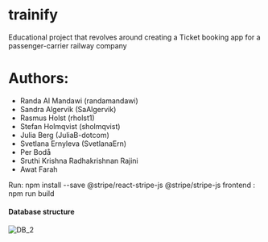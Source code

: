 # trainify
Educational project that revolves around creating a Ticket booking app for a passenger-carrier railway company

# Authors:

* Randa Al Mandawi (randamandawi)
* Sandra Algervik (SaAlgervik)
* Rasmus Holst (rholst1)
* Stefan Holmqvist (sholmqvist)
* Julia Berg (JuliaB-dotcom)
* Svetlana Ernyleva (SvetlanaErn)
* Per Bodå
* Sruthi Krishna Radhakrishnan Rajini
* Awat Farah


Run: npm install --save @stripe/react-stripe-js @stripe/stripe-js
frontend : npm run build
#### Database structure
![DB_2](https://user-images.githubusercontent.com/70198472/149946050-10dbaccd-168c-47c2-8cc4-c9dde6268ad1.jpg)


